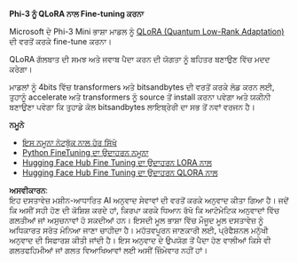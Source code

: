 **Phi-3 ਨੂੰ QLoRA ਨਾਲ Fine-tuning ਕਰਨਾ**

Microsoft ਦੇ Phi-3 Mini ਭਾਸ਼ਾ ਮਾਡਲ ਨੂੰ [QLoRA (Quantum Low-Rank Adaptation)](https://github.com/artidoro/qlora) ਦੀ ਵਰਤੋਂ ਕਰਕੇ fine-tune ਕਰਨਾ। 

QLoRA ਗੱਲਬਾਤ ਦੀ ਸਮਝ ਅਤੇ ਜਵਾਬ ਪੈਦਾ ਕਰਨ ਦੀ ਯੋਗਤਾ ਨੂੰ ਬਹਿਤਰ ਬਣਾਉਣ ਵਿੱਚ ਮਦਦ ਕਰੇਗਾ। 

ਮਾਡਲਾਂ ਨੂੰ 4bits ਵਿੱਚ transformers ਅਤੇ bitsandbytes ਦੀ ਵਰਤੋਂ ਕਰਕੇ ਲੋਡ ਕਰਨ ਲਈ, ਤੁਹਾਨੂੰ accelerate ਅਤੇ transformers ਨੂੰ source ਤੋਂ install ਕਰਨਾ ਪਵੇਗਾ ਅਤੇ ਯਕੀਨੀ ਬਣਾਉਣਾ ਪਵੇਗਾ ਕਿ ਤੁਹਾਡੇ ਕੋਲ bitsandbytes ਲਾਇਬ੍ਰੇਰੀ ਦਾ ਸਭ ਤੋਂ ਨਵਾਂ ਵਰਜਨ ਹੈ।

**ਨਮੂਨੇ**
- [ਇਸ ਨਮੂਨਾ ਨੋਟਬੁੱਕ ਨਾਲ ਹੋਰ ਸਿੱਖੋ](../../../../code/03.Finetuning/Phi_3_Inference_Finetuning.ipynb)
- [Python FineTuning ਦਾ ਉਦਾਹਰਨ ਨਮੂਨਾ](../../../../code/03.Finetuning/FineTrainingScript.py)
- [Hugging Face Hub Fine Tuning ਦਾ ਉਦਾਹਰਨ LORA ਨਾਲ](../../../../code/03.Finetuning/Phi-3-finetune-lora-python.ipynb)
- [Hugging Face Hub Fine Tuning ਦਾ ਉਦਾਹਰਨ QLORA ਨਾਲ](../../../../code/03.Finetuning/Phi-3-finetune-qlora-python.ipynb)

**ਅਸਵੀਕਾਰਨ**:  
ਇਹ ਦਸਤਾਵੇਜ਼ ਮਸ਼ੀਨ-ਆਧਾਰਿਤ AI ਅਨੁਵਾਦ ਸੇਵਾਵਾਂ ਦੀ ਵਰਤੋਂ ਕਰਕੇ ਅਨੁਵਾਦ ਕੀਤਾ ਗਿਆ ਹੈ। ਜਦੋਂ ਕਿ ਅਸੀਂ ਸਹੀ ਹੋਣ ਦੀ ਕੋਸ਼ਿਸ਼ ਕਰਦੇ ਹਾਂ, ਕਿਰਪਾ ਕਰਕੇ ਧਿਆਨ ਰੱਖੋ ਕਿ ਆਟੋਮੇਟਿਕ ਅਨੁਵਾਦਾਂ ਵਿੱਚ ਗਲਤੀਆਂ ਜਾਂ ਅਸੁਚਨਾਵਾਂ ਹੋ ਸਕਦੀਆਂ ਹਨ। ਇਸਦੀ ਮੂਲ ਭਾਸ਼ਾ ਵਿੱਚ ਮੌਜੂਦ ਮੂਲ ਦਸਤਾਵੇਜ਼ ਨੂੰ ਅਧਿਕਾਰਤ ਸਰੋਤ ਮੰਨਿਆ ਜਾਣਾ ਚਾਹੀਦਾ ਹੈ। ਮਹੱਤਵਪੂਰਨ ਜਾਣਕਾਰੀ ਲਈ, ਪ੍ਰੋਫੈਸ਼ਨਲ ਮਨੁੱਖੀ ਅਨੁਵਾਦ ਦੀ ਸਿਫਾਰਸ਼ ਕੀਤੀ ਜਾਂਦੀ ਹੈ। ਇਸ ਅਨੁਵਾਦ ਦੇ ਉਪਯੋਗ ਤੋਂ ਪੈਦਾ ਹੋਣ ਵਾਲੀਆਂ ਕਿਸੇ ਵੀ ਗਲਤਫਹਿਮੀਆਂ ਜਾਂ ਗਲਤ ਵਿਆਖਿਆਵਾਂ ਲਈ ਅਸੀਂ ਜ਼ਿੰਮੇਵਾਰ ਨਹੀਂ ਹਾਂ।